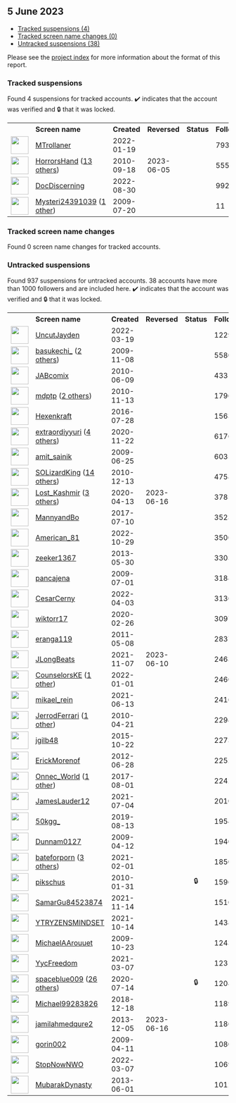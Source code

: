 ##  5 June 2023

* [Tracked suspensions (4)](#tracked-suspensions)
* [Tracked screen name changes (0)](#tracked-screen-name-changes)
* [Untracked suspensions (38)](#untracked-suspensions)

Please see the [project index](https://github.com/travisbrown/twitter-watch) for more information about the format of this report.

### Tracked suspensions

Found 4 suspensions for tracked accounts.
  ✔️ indicates that the account was verified and 🔒 that it was locked.

<table>
    <tr>
        <th></th>
        <th align="left">Screen name</th>
        <th align="left">Created</th>
        <th align="left">Reversed</th>
        <th align="left">Status</th>
        <th align="left">Followers</th>
        <th align="left">Ranking</th></tr>
    </tr>
        <tr>
            <td><a href="https://twitter.com/intent/user?user_id=1483858301498675208">
                <img src="https://pbs.twimg.com/profile_images/1573160722296709120/SSBQpf8o_normal.png" width="40px" height="40px" align="center"/></a>
            </td>
            <td>
                <a href="https://twitter.com/MTrollaner">MTrollaner</a></td>
            <td>2022-01-19</td>
            <td></td>
            <td align="center"></td>
            <td>793</td>
            <td>2209</td>
        </tr>
        <tr>
            <td><a href="https://twitter.com/intent/user?user_id=192316264">
                <img src="https://pbs.twimg.com/profile_images/1590368889665224705/eNtVNoDF_normal.jpg" width="40px" height="40px" align="center"/></a>
            </td>
            <td>
                <a href="https://twitter.com/HorrorsHand">HorrorsHand</a>&nbsp;(<a href="https://api.memory.lol/v1/tw/id/192316264">13 others</a>)&nbsp;</td>
            <td>2010-09-18</td>
            <td>2023-06-05</td>
            <td align="center"></td>
            <td>555</td>
            <td>17237</td>
        </tr>
        <tr>
            <td><a href="https://twitter.com/intent/user?user_id=1564722774626689030">
                <img src="https://pbs.twimg.com/profile_images/1564723325141745673/ni8qg_vO_normal.jpg" width="40px" height="40px" align="center"/></a>
            </td>
            <td>
                <a href="https://twitter.com/DocDiscerning">DocDiscerning</a></td>
            <td>2022-08-30</td>
            <td></td>
            <td align="center"></td>
            <td>992</td>
            <td>41265</td>
        </tr>
        <tr>
            <td><a href="https://twitter.com/intent/user?user_id=58354621">
                <img src="https://abs.twimg.com/sticky/default_profile_images/default_profile_normal.png" width="40px" height="40px" align="center"/></a>
            </td>
            <td>
                <a href="https://twitter.com/Mysteri24391039">Mysteri24391039</a>&nbsp;(<a href="https://api.memory.lol/v1/tw/id/58354621">1 other</a>)&nbsp;</td>
            <td>2009-07-20</td>
            <td></td>
            <td align="center"></td>
            <td>11</td>
            <td>77237</td>
        </tr></table>

### Tracked screen name changes

Found 0 screen name changes for tracked accounts.

### Untracked suspensions

Found 937 suspensions for untracked accounts.
38 accounts have more than 1000 followers and are included here.
  ✔️ indicates that the account was verified and 🔒 that it was locked.

<table>
    <tr>
        <th></th>
        <th align="left">Screen name</th>
        <th align="left">Created</th>
        <th align="left">Reversed</th>
        <th align="left">Status</th>
        <th align="left">Followers</th>
    </tr>
        <tr>
            <td><a href="https://twitter.com/intent/user?user_id=1505102179262431233">
                <img src="https://pbs.twimg.com/profile_images/1505102319113084931/2N6R_NnJ_normal.jpg" width="40px" height="40px" align="center"/></a>
            </td>
            <td>
                <a href="https://twitter.com/UncutJayden">UncutJayden</a></td>
            <td>2022-03-19</td>
            <td></td>
            <td align="center"></td>
            <td>122935</td>
        </tr>
        <tr>
            <td><a href="https://twitter.com/intent/user?user_id=88395080">
                <img src="https://pbs.twimg.com/profile_images/1556676084812222464/_kM0r8ed_normal.jpg" width="40px" height="40px" align="center"/></a>
            </td>
            <td>
                <a href="https://twitter.com/basukechi_">basukechi_</a>&nbsp;(<a href="https://api.memory.lol/v1/tw/id/88395080">2 others</a>)&nbsp;</td>
            <td>2009-11-08</td>
            <td></td>
            <td align="center"></td>
            <td>55801</td>
        </tr>
        <tr>
            <td><a href="https://twitter.com/intent/user?user_id=153849328">
                <img src="https://pbs.twimg.com/profile_images/1380625060608626688/TTx4Gajz_normal.jpg" width="40px" height="40px" align="center"/></a>
            </td>
            <td>
                <a href="https://twitter.com/JABcomix">JABcomix</a></td>
            <td>2010-06-09</td>
            <td></td>
            <td align="center"></td>
            <td>43316</td>
        </tr>
        <tr>
            <td><a href="https://twitter.com/intent/user?user_id=215223046">
                <img src="https://pbs.twimg.com/profile_images/1589817959387521024/h51CEB3n_normal.jpg" width="40px" height="40px" align="center"/></a>
            </td>
            <td>
                <a href="https://twitter.com/mdptp">mdptp</a>&nbsp;(<a href="https://api.memory.lol/v1/tw/id/215223046">2 others</a>)&nbsp;</td>
            <td>2010-11-13</td>
            <td></td>
            <td align="center"></td>
            <td>17964</td>
        </tr>
        <tr>
            <td><a href="https://twitter.com/intent/user?user_id=758485755383713792">
                <img src="https://pbs.twimg.com/profile_images/760115050052980736/M4ersaog_normal.jpg" width="40px" height="40px" align="center"/></a>
            </td>
            <td>
                <a href="https://twitter.com/Hexenkraft">Hexenkraft</a></td>
            <td>2016-07-28</td>
            <td></td>
            <td align="center"></td>
            <td>15634</td>
        </tr>
        <tr>
            <td><a href="https://twitter.com/intent/user?user_id=1330631494386085889">
                <img src="https://pbs.twimg.com/profile_images/1525127019927056384/BWiP6S_Y_normal.jpg" width="40px" height="40px" align="center"/></a>
            </td>
            <td>
                <a href="https://twitter.com/extraordiyyuri">extraordiyyuri</a>&nbsp;(<a href="https://api.memory.lol/v1/tw/id/1330631494386085889">4 others</a>)&nbsp;</td>
            <td>2020-11-22</td>
            <td></td>
            <td align="center"></td>
            <td>6176</td>
        </tr>
        <tr>
            <td><a href="https://twitter.com/intent/user?user_id=50679512">
                <img src="https://pbs.twimg.com/profile_images/1507631556453560321/2wHCbz1I_normal.jpg" width="40px" height="40px" align="center"/></a>
            </td>
            <td>
                <a href="https://twitter.com/amit_sainik">amit_sainik</a></td>
            <td>2009-06-25</td>
            <td></td>
            <td align="center"></td>
            <td>6035</td>
        </tr>
        <tr>
            <td><a href="https://twitter.com/intent/user?user_id=226012602">
                <img src="https://pbs.twimg.com/profile_images/1598222636516921345/dtSEqWye_normal.jpg" width="40px" height="40px" align="center"/></a>
            </td>
            <td>
                <a href="https://twitter.com/SOLizardKing">SOLizardKing</a>&nbsp;(<a href="https://api.memory.lol/v1/tw/id/226012602">14 others</a>)&nbsp;</td>
            <td>2010-12-13</td>
            <td></td>
            <td align="center"></td>
            <td>4758</td>
        </tr>
        <tr>
            <td><a href="https://twitter.com/intent/user?user_id=1249782475242364928">
                <img src="https://pbs.twimg.com/profile_images/1344525844048273408/6wFHBHLD_normal.jpg" width="40px" height="40px" align="center"/></a>
            </td>
            <td>
                <a href="https://twitter.com/Lost_Kashmir">Lost_Kashmir</a>&nbsp;(<a href="https://api.memory.lol/v1/tw/id/1249782475242364928">3 others</a>)&nbsp;</td>
            <td>2020-04-13</td>
            <td>2023-06-16</td>
            <td align="center"></td>
            <td>3785</td>
        </tr>
        <tr>
            <td><a href="https://twitter.com/intent/user?user_id=884500258947911680">
                <img src="https://pbs.twimg.com/profile_images/1587973376810762240/_Cwh4MiI_normal.jpg" width="40px" height="40px" align="center"/></a>
            </td>
            <td>
                <a href="https://twitter.com/MannyandBo">MannyandBo</a></td>
            <td>2017-07-10</td>
            <td></td>
            <td align="center"></td>
            <td>3523</td>
        </tr>
        <tr>
            <td><a href="https://twitter.com/intent/user?user_id=1586157949306691584">
                <img src="https://pbs.twimg.com/profile_images/1586158220145561601/t0EWXM5l_normal.jpg" width="40px" height="40px" align="center"/></a>
            </td>
            <td>
                <a href="https://twitter.com/American_81">American_81</a></td>
            <td>2022-10-29</td>
            <td></td>
            <td align="center"></td>
            <td>3500</td>
        </tr>
        <tr>
            <td><a href="https://twitter.com/intent/user?user_id=1468661162">
                <img src="https://pbs.twimg.com/profile_images/1032419085664100353/7DnhZfqe_normal.jpg" width="40px" height="40px" align="center"/></a>
            </td>
            <td>
                <a href="https://twitter.com/zeeker1367">zeeker1367</a></td>
            <td>2013-05-30</td>
            <td></td>
            <td align="center"></td>
            <td>3303</td>
        </tr>
        <tr>
            <td><a href="https://twitter.com/intent/user?user_id=52661455">
                <img src="https://pbs.twimg.com/profile_images/664609805/Picture0007_normal.jpg" width="40px" height="40px" align="center"/></a>
            </td>
            <td>
                <a href="https://twitter.com/pancajena">pancajena</a></td>
            <td>2009-07-01</td>
            <td></td>
            <td align="center"></td>
            <td>3188</td>
        </tr>
        <tr>
            <td><a href="https://twitter.com/intent/user?user_id=1510754444706734087">
                <img src="https://pbs.twimg.com/profile_images/1580007508416020480/GpKttc_Z_normal.jpg" width="40px" height="40px" align="center"/></a>
            </td>
            <td>
                <a href="https://twitter.com/CesarCerny">CesarCerny</a></td>
            <td>2022-04-03</td>
            <td></td>
            <td align="center"></td>
            <td>3136</td>
        </tr>
        <tr>
            <td><a href="https://twitter.com/intent/user?user_id=1232469984653258752">
                <img src="https://pbs.twimg.com/profile_images/1597613494320435201/d0t9Ons5_normal.jpg" width="40px" height="40px" align="center"/></a>
            </td>
            <td>
                <a href="https://twitter.com/wiktorr17">wiktorr17</a></td>
            <td>2020-02-26</td>
            <td></td>
            <td align="center"></td>
            <td>3097</td>
        </tr>
        <tr>
            <td><a href="https://twitter.com/intent/user?user_id=295091676">
                <img src="https://pbs.twimg.com/profile_images/378800000614914492/936af30ced663dfd6a44610c92c30239_normal.jpeg" width="40px" height="40px" align="center"/></a>
            </td>
            <td>
                <a href="https://twitter.com/eranga119">eranga119</a></td>
            <td>2011-05-08</td>
            <td></td>
            <td align="center"></td>
            <td>2837</td>
        </tr>
        <tr>
            <td><a href="https://twitter.com/intent/user?user_id=1457403330058194960">
                <img src="https://pbs.twimg.com/profile_images/1596024888434855938/KyJvqY96_normal.jpg" width="40px" height="40px" align="center"/></a>
            </td>
            <td>
                <a href="https://twitter.com/JLongBeats">JLongBeats</a></td>
            <td>2021-11-07</td>
            <td>2023-06-10</td>
            <td align="center"></td>
            <td>2463</td>
        </tr>
        <tr>
            <td><a href="https://twitter.com/intent/user?user_id=1477331196434690052">
                <img src="https://pbs.twimg.com/profile_images/1477361425102393349/yUUzfVyf_normal.jpg" width="40px" height="40px" align="center"/></a>
            </td>
            <td>
                <a href="https://twitter.com/CounselorsKE">CounselorsKE</a>&nbsp;(<a href="https://api.memory.lol/v1/tw/id/1477331196434690052">1 other</a>)&nbsp;</td>
            <td>2022-01-01</td>
            <td></td>
            <td align="center"></td>
            <td>2460</td>
        </tr>
        <tr>
            <td><a href="https://twitter.com/intent/user?user_id=1404061397496086529">
                <img src="https://pbs.twimg.com/profile_images/1590639923379544065/C3O6hIV3_normal.jpg" width="40px" height="40px" align="center"/></a>
            </td>
            <td>
                <a href="https://twitter.com/mikael_rein">mikael_rein</a></td>
            <td>2021-06-13</td>
            <td></td>
            <td align="center"></td>
            <td>2416</td>
        </tr>
        <tr>
            <td><a href="https://twitter.com/intent/user?user_id=135563416">
                <img src="https://pbs.twimg.com/profile_images/1506320928321507334/7szeqDZJ_normal.jpg" width="40px" height="40px" align="center"/></a>
            </td>
            <td>
                <a href="https://twitter.com/JerrodFerrari">JerrodFerrari</a>&nbsp;(<a href="https://api.memory.lol/v1/tw/id/135563416">1 other</a>)&nbsp;</td>
            <td>2010-04-21</td>
            <td></td>
            <td align="center"></td>
            <td>2298</td>
        </tr>
        <tr>
            <td><a href="https://twitter.com/intent/user?user_id=4017280223">
                <img src="https://pbs.twimg.com/profile_images/755057805455949824/cjvFfmb-_normal.jpg" width="40px" height="40px" align="center"/></a>
            </td>
            <td>
                <a href="https://twitter.com/jgilb48">jgilb48</a></td>
            <td>2015-10-22</td>
            <td></td>
            <td align="center"></td>
            <td>2273</td>
        </tr>
        <tr>
            <td><a href="https://twitter.com/intent/user?user_id=620498101">
                <img src="https://pbs.twimg.com/profile_images/1570600198682058754/lnyWYNaE_normal.jpg" width="40px" height="40px" align="center"/></a>
            </td>
            <td>
                <a href="https://twitter.com/ErickMorenof">ErickMorenof</a></td>
            <td>2012-06-28</td>
            <td></td>
            <td align="center"></td>
            <td>2252</td>
        </tr>
        <tr>
            <td><a href="https://twitter.com/intent/user?user_id=892329681290240001">
                <img src="https://pbs.twimg.com/profile_images/1351897391604113409/xVk2_cdZ_normal.jpg" width="40px" height="40px" align="center"/></a>
            </td>
            <td>
                <a href="https://twitter.com/Onnec_World">Onnec_World</a>&nbsp;(<a href="https://api.memory.lol/v1/tw/id/892329681290240001">1 other</a>)&nbsp;</td>
            <td>2017-08-01</td>
            <td></td>
            <td align="center"></td>
            <td>2242</td>
        </tr>
        <tr>
            <td><a href="https://twitter.com/intent/user?user_id=1411720642370568197">
                <img src="https://pbs.twimg.com/profile_images/1577080827154173952/JUKoAf_7_normal.jpg" width="40px" height="40px" align="center"/></a>
            </td>
            <td>
                <a href="https://twitter.com/JamesLauder12">JamesLauder12</a></td>
            <td>2021-07-04</td>
            <td></td>
            <td align="center"></td>
            <td>2010</td>
        </tr>
        <tr>
            <td><a href="https://twitter.com/intent/user?user_id=1161380845783003136">
                <img src="https://pbs.twimg.com/profile_images/1592556487062142976/PGYXr_dI_normal.jpg" width="40px" height="40px" align="center"/></a>
            </td>
            <td>
                <a href="https://twitter.com/50kgg_">50kgg_</a></td>
            <td>2019-08-13</td>
            <td></td>
            <td align="center"></td>
            <td>1954</td>
        </tr>
        <tr>
            <td><a href="https://twitter.com/intent/user?user_id=30648914">
                <img src="https://pbs.twimg.com/profile_images/1170467871/8d4f7e6f-006a-423c-a102-ff89a95150c7_normal.png" width="40px" height="40px" align="center"/></a>
            </td>
            <td>
                <a href="https://twitter.com/Dunnam0127">Dunnam0127</a></td>
            <td>2009-04-12</td>
            <td></td>
            <td align="center"></td>
            <td>1940</td>
        </tr>
        <tr>
            <td><a href="https://twitter.com/intent/user?user_id=1356344318240370694">
                <img src="https://pbs.twimg.com/profile_images/1530757790377050112/xY46bswa_normal.jpg" width="40px" height="40px" align="center"/></a>
            </td>
            <td>
                <a href="https://twitter.com/bateforporn">bateforporn</a>&nbsp;(<a href="https://api.memory.lol/v1/tw/id/1356344318240370694">3 others</a>)&nbsp;</td>
            <td>2021-02-01</td>
            <td></td>
            <td align="center"></td>
            <td>1850</td>
        </tr>
        <tr>
            <td><a href="https://twitter.com/intent/user?user_id=110036809">
                <img src="https://pbs.twimg.com/profile_images/1508807200881491981/EQMu9MMs_normal.jpg" width="40px" height="40px" align="center"/></a>
            </td>
            <td>
                <a href="https://twitter.com/pikschus">pikschus</a></td>
            <td>2010-01-31</td>
            <td></td>
            <td align="center">🔒</td>
            <td>1596</td>
        </tr>
        <tr>
            <td><a href="https://twitter.com/intent/user?user_id=1459937400982024198">
                <img src="https://pbs.twimg.com/profile_images/1459937491113369603/yfcHvHDn_normal.png" width="40px" height="40px" align="center"/></a>
            </td>
            <td>
                <a href="https://twitter.com/SamarGu84523874">SamarGu84523874</a></td>
            <td>2021-11-14</td>
            <td></td>
            <td align="center"></td>
            <td>1510</td>
        </tr>
        <tr>
            <td><a href="https://twitter.com/intent/user?user_id=1448678943628869643">
                <img src="https://pbs.twimg.com/profile_images/1582792920146624534/m_gDL06h_normal.jpg" width="40px" height="40px" align="center"/></a>
            </td>
            <td>
                <a href="https://twitter.com/YTRYZENSMINDSET">YTRYZENSMINDSET</a></td>
            <td>2021-10-14</td>
            <td></td>
            <td align="center"></td>
            <td>1438</td>
        </tr>
        <tr>
            <td><a href="https://twitter.com/intent/user?user_id=84546123">
                <img src="https://pbs.twimg.com/profile_images/1471199616624300032/cH4i3L6M_normal.jpg" width="40px" height="40px" align="center"/></a>
            </td>
            <td>
                <a href="https://twitter.com/MichaelAArouuet">MichaelAArouuet</a></td>
            <td>2009-10-23</td>
            <td></td>
            <td align="center"></td>
            <td>1243</td>
        </tr>
        <tr>
            <td><a href="https://twitter.com/intent/user?user_id=1368637088355155968">
                <img src="https://pbs.twimg.com/profile_images/1368637507479293952/tvORlXCf_normal.jpg" width="40px" height="40px" align="center"/></a>
            </td>
            <td>
                <a href="https://twitter.com/YycFreedom">YycFreedom</a></td>
            <td>2021-03-07</td>
            <td></td>
            <td align="center"></td>
            <td>1231</td>
        </tr>
        <tr>
            <td><a href="https://twitter.com/intent/user?user_id=1283119874060038144">
                <img src="https://pbs.twimg.com/profile_images/1596555437234683904/fhfBhT-d_normal.jpg" width="40px" height="40px" align="center"/></a>
            </td>
            <td>
                <a href="https://twitter.com/spaceblue009">spaceblue009</a>&nbsp;(<a href="https://api.memory.lol/v1/tw/id/1283119874060038144">26 others</a>)&nbsp;</td>
            <td>2020-07-14</td>
            <td></td>
            <td align="center">🔒</td>
            <td>1208</td>
        </tr>
        <tr>
            <td><a href="https://twitter.com/intent/user?user_id=1075019408366424065">
                <img src="https://pbs.twimg.com/profile_images/1584700305945825280/Avur9bJI_normal.jpg" width="40px" height="40px" align="center"/></a>
            </td>
            <td>
                <a href="https://twitter.com/Michael99283826">Michael99283826</a></td>
            <td>2018-12-18</td>
            <td></td>
            <td align="center"></td>
            <td>1189</td>
        </tr>
        <tr>
            <td><a href="https://twitter.com/intent/user?user_id=2230864778">
                <img src="https://pbs.twimg.com/profile_images/895627393276276736/sHFWCe7W_normal.jpg" width="40px" height="40px" align="center"/></a>
            </td>
            <td>
                <a href="https://twitter.com/jamilahmedqure2">jamilahmedqure2</a></td>
            <td>2013-12-05</td>
            <td>2023-06-16</td>
            <td align="center"></td>
            <td>1186</td>
        </tr>
        <tr>
            <td><a href="https://twitter.com/intent/user?user_id=30485532">
                <img src="https://pbs.twimg.com/profile_images/1154137958/13cae5b4-99a0-4003-9712-24d9ae16e8d8_normal.png" width="40px" height="40px" align="center"/></a>
            </td>
            <td>
                <a href="https://twitter.com/gorin002">gorin002</a></td>
            <td>2009-04-11</td>
            <td></td>
            <td align="center"></td>
            <td>1080</td>
        </tr>
        <tr>
            <td><a href="https://twitter.com/intent/user?user_id=1500870500540723207">
                <img src="https://pbs.twimg.com/profile_images/1565773383710687232/QvflGqA9_normal.jpg" width="40px" height="40px" align="center"/></a>
            </td>
            <td>
                <a href="https://twitter.com/StopNowNWO">StopNowNWO</a></td>
            <td>2022-03-07</td>
            <td></td>
            <td align="center"></td>
            <td>1069</td>
        </tr>
        <tr>
            <td><a href="https://twitter.com/intent/user?user_id=1475098986">
                <img src="https://pbs.twimg.com/profile_images/1589479385492606976/elFt9nKw_normal.jpg" width="40px" height="40px" align="center"/></a>
            </td>
            <td>
                <a href="https://twitter.com/MubarakDynasty">MubarakDynasty</a></td>
            <td>2013-06-01</td>
            <td></td>
            <td align="center"></td>
            <td>1012</td>
        </tr></table>
